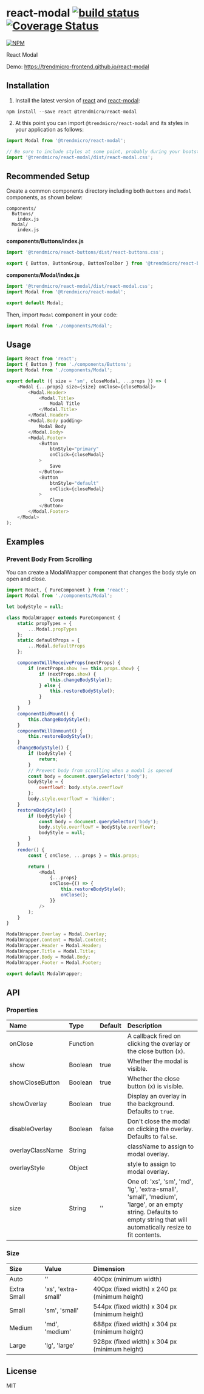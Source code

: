 # react-modal [![build status](https://travis-ci.org/trendmicro-frontend/react-modal.svg?branch=master)](https://travis-ci.org/trendmicro-frontend/react-modal) [![Coverage Status](https://coveralls.io/repos/github/trendmicro-frontend/react-modal/badge.svg?branch=master)](https://coveralls.io/github/trendmicro-frontend/react-modal?branch=master)

[![NPM](https://nodei.co/npm/@trendmicro/react-modal.png?downloads=true&stars=true)](https://nodei.co/npm/@trendmicro/react-modal/)

React Modal

Demo: https://trendmicro-frontend.github.io/react-modal

## Installation

1. Install the latest version of [react](https://github.com/facebook/react) and [react-modal](https://github.com/trendmicro-frontend/react-modal):

  ```
  npm install --save react @trendmicro/react-modal
  ```

2. At this point you can import `@trendmicro/react-modal` and its styles in your application as follows:

  ```js
  import Modal from '@trendmicro/react-modal';

  // Be sure to include styles at some point, probably during your bootstraping
  import '@trendmicro/react-modal/dist/react-modal.css';
  ```
  
## Recommended Setup

Create a common components directory including both `Buttons` and `Modal` components, as shown below:
```
components/
  Buttons/
    index.js
  Modal/
    index.js
```

**components/Buttons/index.js**
```js
import '@trendmicro/react-buttons/dist/react-buttons.css';

export { Button, ButtonGroup, ButtonToolbar } from '@trendmicro/react-buttons';
```

**components/Modal/index.js**
```js
import '@trendmicro/react-modal/dist/react-modal.css';
import Modal from '@trendmicro/react-modal';

export default Modal;
```

Then, import `Modal` component in your code:
```js
import Modal from './components/Modal';
```

## Usage

```js
import React from 'react';
import { Button } from './components/Buttons';
import Modal from './components/Modal';

export default ({ size = 'sm', closeModal, ...props }) => (
    <Modal {...props} size={size} onClose={closeModal}>
        <Modal.Header>
            <Modal.Title>
                Modal Title
            </Modal.Title>
        </Modal.Header>
        <Modal.Body padding>
            Modal Body
        </Modal.Body>
        <Modal.Footer>
            <Button
                btnStyle="primary"
                onClick={closeModal}
            >
                Save
            </Button>
            <Button
                btnStyle="default"
                onClick={closeModal}
            >
                Close
            </Button>
        </Modal.Footer>
    </Modal>
);
```

## Examples

### Prevent Body From Scrolling

You can create a ModalWrapper component that changes the body style on open and close.

```js
import React, { PureComponent } from 'react';
import Modal from './components/Modal';

let bodyStyle = null;

class ModalWrapper extends PureComponent {
    static propTypes = {
        ...Modal.propTypes
    };
    static defaultProps = {
        ...Modal.defaultProps
    };

    componentWillReceiveProps(nextProps) {
        if (nextProps.show !== this.props.show) {
            if (nextProps.show) {
                this.changeBodyStyle();
            } else {
                this.restoreBodyStyle();
            }
        }
    }
    componentDidMount() {
        this.changeBodyStyle();
    }
    componentWillUnmount() {
        this.restoreBodyStyle();
    }
    changeBodyStyle() {
        if (bodyStyle) {
            return;
        }
        // Prevent body from scrolling when a modal is opened
        const body = document.querySelector('body');
        bodyStyle = {
            overflowY: body.style.overflowY
        };
        body.style.overflowY = 'hidden';
    }
    restoreBodyStyle() {
        if (bodyStyle) {
            const body = document.querySelector('body');
            body.style.overflowY = bodyStyle.overflowY;
            bodyStyle = null;
        }
    }
    render() {
        const { onClose, ...props } = this.props;

        return (
            <Modal
                {...props}
                onClose={() => {
                    this.restoreBodyStyle();
                    onClose();
                }}
            />
        );
    }
}

ModalWrapper.Overlay = Modal.Overlay;
ModalWrapper.Content = Modal.Content;
ModalWrapper.Header = Modal.Header;
ModalWrapper.Title = Modal.Title;
ModalWrapper.Body = Modal.Body;
ModalWrapper.Footer = Modal.Footer;

export default ModalWrapper;
```

## API

### Properties

Name | Type | Default | Description
:--- | :--- | :------ | :----------
onClose | Function | | A callback fired on clicking the overlay or the close button (x).
show | Boolean | true | Whether the modal is visible.
showCloseButton | Boolean | true | Whether the close button (x) is visible.
showOverlay | Boolean | true | Display an overlay in the background. Defaults to `true`.
disableOverlay | Boolean | false | Don't close the modal on clicking the overlay. Defaults to `false`.
overlayClassName | String | | className to assign to modal overlay.
overlayStyle | Object | | style to assign to modal overlay.
size | String | '' | One of: 'xs', 'sm', 'md', 'lg', 'extra-small', 'small', 'medium', 'large', or an empty string. Defaults to empty string that will automatically resize to fit contents.

### Size

Size | Value | Dimension
:--- | :---- | :--------
Auto | '' | 400px (minimum width)
Extra Small | 'xs', 'extra-small' | 400px (fixed width) x 240 px (minimum height)
Small | 'sm', 'small' | 544px (fixed width) x 304 px (minimum height)
Medium | 'md', 'medium' | 688px (fixed width) x 304 px (minimum height)
Large | 'lg', 'large' | 928px (fixed width) x 304 px (minimum height)

## License

MIT
